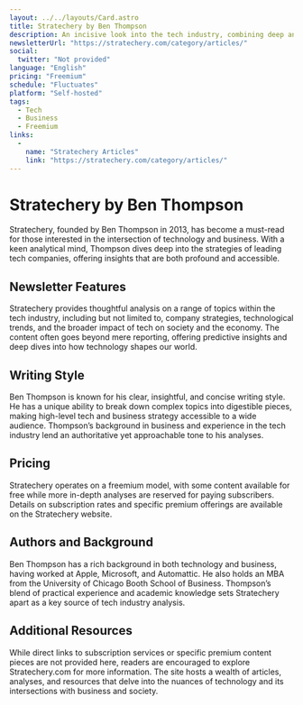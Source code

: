 ```yaml
---
layout: ../../layouts/Card.astro
title: Stratechery by Ben Thompson
description: An incisive look into the tech industry, combining deep analysis with Ben Thompson's extensive experience.
newsletterUrl: "https://stratechery.com/category/articles/"
social:
  twitter: "Not provided"
language: "English"
pricing: "Freemium"
schedule: "Fluctuates"
platform: "Self-hosted" 
tags:
  - Tech
  - Business
  - Freemium
links:
  -
    name: "Stratechery Articles"
    link: "https://stratechery.com/category/articles/"
---
```

# Stratechery by Ben Thompson
Stratechery, founded by Ben Thompson in 2013, has become a must-read for those interested in the intersection of technology and business. With a keen analytical mind, Thompson dives deep into the strategies of leading tech companies, offering insights that are both profound and accessible.
## Newsletter Features
Stratechery provides thoughtful analysis on a range of topics within the tech industry, including but not limited to, company strategies, technological trends, and the broader impact of tech on society and the economy. The content often goes beyond mere reporting, offering predictive insights and deep dives into how technology shapes our world.
## Writing Style
Ben Thompson is known for his clear, insightful, and concise writing style. He has a unique ability to break down complex topics into digestible pieces, making high-level tech and business strategy accessible to a wide audience. Thompson’s background in business and experience in the tech industry lend an authoritative yet approachable tone to his analyses.
## Pricing
Stratechery operates on a freemium model, with some content available for free while more in-depth analyses are reserved for paying subscribers. Details on subscription rates and specific premium offerings are available on the Stratechery website.
## Authors and Background
Ben Thompson has a rich background in both technology and business, having worked at Apple, Microsoft, and Automattic. He also holds an MBA from the University of Chicago Booth School of Business. Thompson’s blend of practical experience and academic knowledge sets Stratechery apart as a key source of tech industry analysis.
## Additional Resources
While direct links to subscription services or specific premium content pieces are not provided here, readers are encouraged to explore Stratechery.com for more information. The site hosts a wealth of articles, analyses, and resources that delve into the nuances of technology and its intersections with business and society.